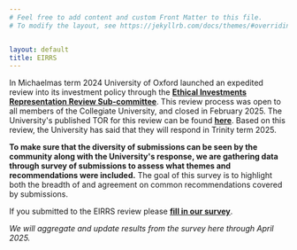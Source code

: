 ```yaml
---
# Feel free to add content and custom Front Matter to this file.
# To modify the layout, see https://jekyllrb.com/docs/themes/#overriding-theme-defaults


layout: default
title: EIRRS
---
```


In Michaelmas term 2024 University of Oxford launched an expedited review into its investment policy through the **[Ethical Investments Representation Review Sub-committee](https://governance.admin.ox.ac.uk/ethical-investment-representations-review-subcommittee/ethical-investments-review)**. This review process was open to all members of the Collegiate University, and closed in February 2025. The University's published TOR for this review can be found **[here](https://unioxfordnexus.sharepoint.com/sites/ADMN-UASMosaicDocumentHub/Governance/Forms/AllItems.aspx?id=%2Fsites%2FADMN%2DUASMosaicDocumentHub%2FGovernance%2FEIRRS%20Review%20%2D%20terms%20of%20reference%2Epdf&parent=%2Fsites%2FADMN%2DUASMosaicDocumentHub%2FGovernance)**. Based on this review, the University has said that they will respond in Trinity term 2025. 

**To make sure that the diversity of submissions can be seen by the community along with the University's response, we are gathering data through survey of submissions to assess what themes and recommendations were included.** The goal of this survey is to highlight both the breadth of and agreement on common recommendations covered by submissions. 

If you submitted to the EIRRS review please **[fill in our survey](https://docs.google.com/forms/d/e/1FAIpQLScmF-eOSWLNn_GmzQIid9JRscORFrBDCE_omxnFYt8-yKDxfw/viewform?usp=sharing)**.

*We will aggregate and update results from the survey here through April 2025.*
